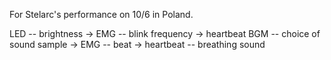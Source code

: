 For Stelarc's performance on 10/6 in Poland.

LED -- brightness -> EMG
    -- blink frequency -> heartbeat
BGM -- choice of sound sample -> EMG
    -- beat -> heartbeat
    -- breathing sound
